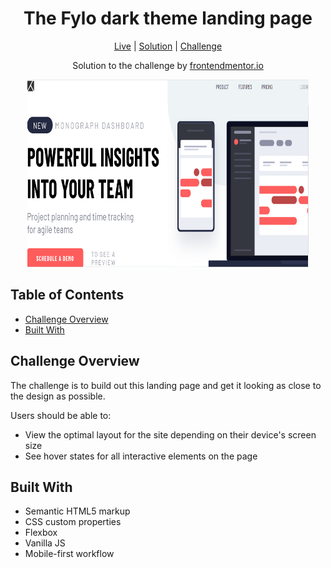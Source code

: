 <h1 align="center">The Fylo dark theme landing page</h1>

<div align="center">
	
[Live](https://aniru-dh21.github.io/Project-Tracking-Intro-Component/)
| [Solution](https://github.com/aniru-dh21/Project-Tracking-Intro-Component)
| [Challenge](https://www.frontendmentor.io/challenges/project-tracking-intro-component-5d289097500fcb331a67d80e)

Solution to the challenge by [frontendmentor.io](https://www.frontendmentor.io/)
</div>

<div align="center">
    <img src="https://raw.githubusercontent.com/aniru-dh21/Project-Tracking-Intro-Component/main/design/preview.png" alt="The Fylo dark theme landing page" width="450" height="300">
</div>


<div>
  <h2>Table of Contents</h2>
  <ul>
    <li><a href="#overview">Challenge Overview</a></li>
    <li><a href="#built-with">Built With</a></li>
  </ul>
</div>

<h2 id="overview">Challenge Overview</h2>

<p>The challenge is to build out this landing page and get it looking as close to the design as possible.</p>
<p>Users should be able to:</p>
<ul>
  <li>View the optimal layout for the site depending on their device's screen size</li>
  <li>See hover states for all interactive elements on the page</li>
</ul>

<h2 id="built-with">Built With</h2>

<ul>
  <li>Semantic HTML5 markup</li>
  <li>CSS custom properties</li>
  <li>Flexbox</li>
  <li>Vanilla JS</li>
  <li>Mobile-first workflow</li>
</ul>
